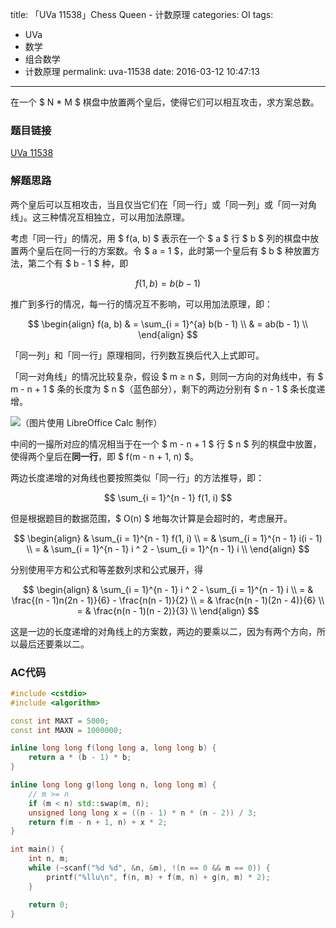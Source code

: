 title: 「UVa 11538」Chess Queen - 计数原理
categories: OI
tags: 
  - UVa
  - 数学
  - 组合数学
  - 计数原理
permalink: uva-11538
date: 2016-03-12 10:47:13
---

在一个 $ N * M $ 棋盘中放置两个皇后，使得它们可以相互攻击，求方案总数。

<!-- more -->

### 题目链接
[UVa 11538](https://uva.onlinejudge.org/index.php?option=com_onlinejudge&Itemid=8&page=show_problem&category=&problem=2533)

### 解题思路
两个皇后可以互相攻击，当且仅当它们在「同一行」或「同一列」或「同一对角线」。这三种情况互相独立，可以用加法原理。

考虑「同一行」的情况，用 $ f(a, b) $ 表示在一个 $ a $ 行 $ b $ 列的棋盘中放置两个皇后在同一行的方案数。令 $ a = 1 $，此时第一个皇后有 $ b $ 种放置方法，第二个有 $ b - 1 $ 种，即

$$ f(1, b) = b(b - 1) $$

推广到多行的情况，每一行的情况互不影响，可以用加法原理，即：

$$
\begin{align}
f(a, b) & = \sum_{i = 1}^{a} b(b - 1) \\
& = ab(b - 1) \\
\end{align}
$$

「同一列」和「同一行」原理相同，行列数互换后代入上式即可。

「同一对角线」的情况比较复杂，假设 $ m ≥ n $，则同一方向的对角线中，有 $ m - n + 1 $ 条的长度为 $ n $（蓝色部分），剩下的两边分别有 $ n - 1 $ 条长度递增。

![（图片使用 
LibreOffice Calc 
制作）](uva-11538/cells.png)

中间的一撮所对应的情况相当于在一个 $ m - n + 1 $ 行 $ n $ 列的棋盘中放置，使得两个皇后在**同一行**，即 $ f(m - n + 1, n) $。

两边长度递增的对角线也要按照类似「同一行」的方法推导，即：

$$ \sum_{i = 1}^{n - 1} f(1, i) $$

但是根据题目的数据范围，$ O(n) $ 地每次计算是会超时的，考虑展开。

$$
\begin{align}
& \sum_{i = 1}^{n - 1} f(1, i) \\
= & \sum_{i = 1}^{n - 1} i(i - 1) \\
= & \sum_{i = 1}^{n - 1} i ^ 2 - \sum_{i = 1}^{n - 1} i \\
\end{align}
$$

分别使用平方和公式和等差数列求和公式展开，得

$$
\begin{align}
& \sum_{i = 1}^{n - 1} i ^ 2 - \sum_{i = 1}^{n - 1} i \\
= & \frac{(n - 1)n(2n - 1)}{6} - \frac{n(n - 1)}{2} \\
= & \frac{n(n - 1)(2n - 4)}{6} \\
= & \frac{n(n - 1)(n - 2)}{3} \\
\end{align}
$$

这是一边的长度递增的对角线上的方案数，两边的要乘以二，因为有两个方向，所以最后还要乘以二。

### AC代码
```cpp
#include <cstdio>
#include <algorithm>

const int MAXT = 5000;
const int MAXN = 1000000;

inline long long f(long long a, long long b) {
	return a * (b - 1) * b;
}

inline long long g(long long n, long long m) {
	// m >= n
	if (m < n) std::swap(m, n);
	unsigned long long x = ((n - 1) * n * (n - 2)) / 3;
	return f(m - n + 1, n) + x * 2;
}

int main() {
	int n, m;
	while (~scanf("%d %d", &n, &m), !(n == 0 && m == 0)) {
		printf("%llu\n", f(n, m) + f(m, n) + g(n, m) * 2);
	}

	return 0;
}
```
